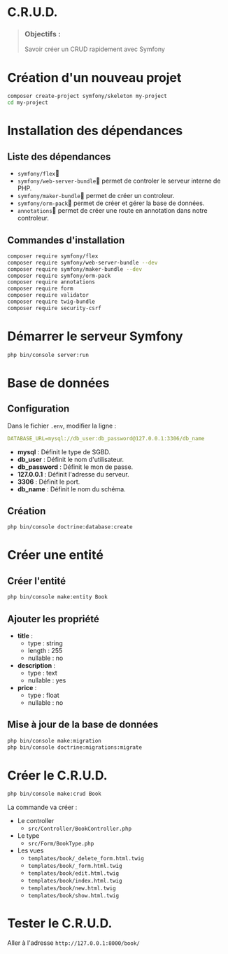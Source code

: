 # C.R.U.D.
> ### Objectifs :
> Savoir créer un CRUD rapidement avec Symfony



# Création d'un nouveau projet

```bash
composer create-project symfony/skeleton my-project
cd my-project
```



# Installation des dépendances

## Liste des dépendances
- `symfony/flex`
- `symfony/web-server-bundle` permet de controler le serveur interne de PHP.
- `symfony/maker-bundle` permet de créer un controleur.
- `symfony/orm-pack` permet de créer et gérer la base de données.
- `annotations` permet de créer une route en annotation dans notre controleur.

## Commandes d'installation

```bash
composer require symfony/flex
composer require symfony/web-server-bundle --dev
composer require symfony/maker-bundle --dev
composer require symfony/orm-pack
composer require annotations
composer require form
composer require validator
composer require twig-bundle
composer require security-csrf
```



# Démarrer le serveur Symfony

```bash
php bin/console server:run
```



# Base de données

## Configuration

Dans le fichier `.env`, modifier la ligne :

```yaml
DATABASE_URL=mysql://db_user:db_password@127.0.0.1:3306/db_name
```

- **mysql** : Définit le type de SGBD.
- **db_user** : Définit le nom d'utilisateur.
- **db_password** : Définit le mon de passe.
- **127.0.0.1** : Définit l'adresse du serveur.
- **3306** : Définit le port.
- **db_name** : Définit le nom du schéma.


## Création
```bash
php bin/console doctrine:database:create
```



# Créer une entité

## Créer l'entité
```bash
php bin/console make:entity Book
```

## Ajouter les propriété
- **title** :
    - type : string
    - length : 255
    - nullable : no
- **description** :
    - type : text
    - nullable : yes
- **price** :
    - type : float
    - nullable : no

## Mise à jour de la base de données

```bash
php bin/console make:migration
php bin/console doctrine:migrations:migrate
```



# Créer le C.R.U.D.

```bash
php bin/console make:crud Book
```

La commande va créer :

- Le controller 
    - `src/Controller/BookController.php`
- Le type 
    - `src/Form/BookType.php` 
- Les vues
    - `templates/book/_delete_form.html.twig`
    - `templates/book/_form.html.twig`
    - `templates/book/edit.html.twig`
    - `templates/book/index.html.twig`
    - `templates/book/new.html.twig`
    - `templates/book/show.html.twig`



# Tester le C.R.U.D.

Aller à l'adresse `http://127.0.0.1:8000/book/`